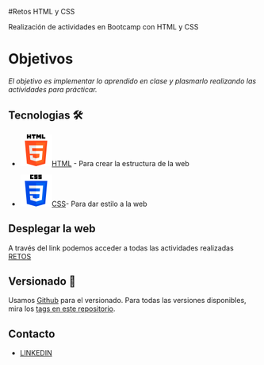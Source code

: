 #Retos HTML y CSS

Realización de actividades en Bootcamp con HTML y CSS 

# Objetivos

_El objetivo es implementar lo aprendido en clase y plasmarlo realizando las actividades para prácticar._
## Tecnologias 🛠️

- ![cap](./img/html-5.png)[HTML](https://devdocs.io/html/) - Para crear la estructura de la web

- ![css](./img/css-3%20.png)[CSS](https://devdocs.io/css/)- Para dar estilo a la web  

## Desplegar la web
A través del link podemos acceder a todas las actividades realizadas
[RETOS](https://adria-vidal.github.io/avv-html-css-urbalab-041122/)

## Versionado 📌

Usamos [Github](https://github.com/) para el versionado. Para todas las versiones disponibles, mira los [tags en este repositorio](https://github.com/adria-vidal/avv-html-css-urbalab-03112022).

## Contacto
- [LINKEDIN](www.linkedin.com/in/adrià-vidal) 
